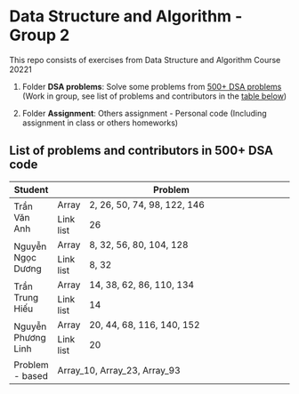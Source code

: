 # Data Structure and Algorithm - Group 2

This repo consists of exercises from Data Structure and Algorithm Course 20221

1. Folder **DSA problems**: Solve some problems from [500+ DSA problems](https://github.com/bollwarm/DataStructuresAlgorithms/blob/master/README.md#500-data-structures-and-algorithms-practice-problems) (Work in group, see list of problems and contributors in the [table below](#list-of-problems-and-contributors-in-500-dsa-code))

2. Folder **Assignment**: Others assignment - Personal code (Including assignment in class or others homeworks)

## List of problems and contributors in 500+ DSA code

<table>
    <thead>
        <tr>
            <th>Student</th>
            <th colspan=2 style=text-align:center> Problem</th>
        </tr>
    </thead>
    <tbody>
        <tr>
            <td rowspan =2 style="width:10%;">Trần Văn Anh</td>
            <td style="width:0%;">Array</td>
            <td>2, 26, 50, 74, 98, 122, 146</td>
        </tr>
        <tr>
            <td>Link list</td>
            <td>26</td>
        </tr>
        <tr>
            <td rowspan =2 style="width:10%;">Nguyễn Ngọc Dương</td>
            <td>Array</td>
            <td>8, 32, 56, 80, 104, 128</td>
        </tr>
        <tr>
            <td>Link list</td>
            <td>8, 32</td>
        </tr>
        <tr>
            <td rowspan =2 style="width:10%;">Trần Trung Hiếu</td>
            <td>Array</td>
            <td>14, 38, 62, 86, 110, 134</td>
        </tr>
        <tr>
            <td>Link list</td>
            <td>14</td>
        </tr>
        <tr>
            <td rowspan =2 style="width:10%;">Nguyễn Phương Linh</td>
            <td>Array</td>
            <td>20, 44, 68, 116, 140, 152</td>
        </tr>
        <tr>
            <td>Link list</td>
            <td>20</td>
        </tr>
        <tr>
            <td>Problem - based</td>
            <td colspan=2>Array_10, Array_23, Array_93</td>
        </tr>
    </tbody>
</table>